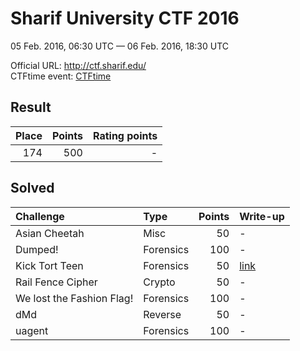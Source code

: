 # Sharif University CTF 2016
05 Feb. 2016, 06:30 UTC — 06 Feb. 2016, 18:30 UTC

Official URL: http://ctf.sharif.edu/  
CTFtime event: [CTFtime](https://ctftime.org/event/280)

## Result
| Place | Points | Rating points |
|------:|-------:|--------------:|
| 174 | 500 | - |

## Solved
| Challenge | Type | Points | Write-up     |
|:----------|:-----|-------:|:-------------|
| Asian Cheetah | Misc | 50 | - |
| Dumped! | Forensics | 100 | - |
| Kick Tort Teen | Forensics | 50 | [link](WRITE_UP_LINK) |
| Rail Fence Cipher | Crypto | 50 | - |
| We lost the Fashion Flag! | Forensics | 100 | - |
| dMd | Reverse | 50 | - |
| uagent | Forensics | 100 | - |
